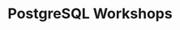 PostgreSQL Workshops
================================================================================